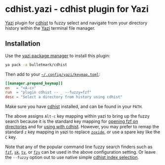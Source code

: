 # cdhist.yazi - cdhist plugin for Yazi

[Yazi][yazi] plugin for [cdhist][cdhist] to fuzzy select and navigate from your
directory history within the [Yazi][yazi] terminal file manager.

## Installation

Use the [yazi package
manager](https://yazi-rs.github.io/docs/cli#package-manager) to install this
plugin:

```bash
ya pack -a bulletmark/cdhist
```

Then add to your [`~/.config/yazi/keymap.toml`](https://yazi-rs.github.io/docs/configuration/keymap):

```toml
[[manager.prepend_keymap]]
on   = "<A-c>"
run  = "plugin cdhist -- _ --fuzzy=fzf"
desc = "Select a directory from history using cdhist"
```

Make sure you have [cdhist][cdhist] installed, and can be found in your `PATH`.

The above assigns `Alt-c` key mapping within yazi to bring up the fuzzy search
because it is the standard key mapping for [opening fzf on
directories](https://github.com/junegunn/fzf?tab=readme-ov-file#key-bindings-for-command-line)
and for [using with
cdhist](https://github.com/bulletmark/cdhist#fuzzy-finder-integration).
However, you may prefer to remap the standard `z` key mapping in yazi to
replace [`zoxide`](https://yazi-rs.github.io/docs/quick-start/#navigation), or
use a spare key like the `C` key.

Note that any of the popular command line fuzzy search finders such as
[`fzf`][fzf], [`sk`][skim], [`tv`][television], or [`fzy`][fzy] can be used in
the above configuration setting. Or leave the `--fuzzy` option out to use
native simple [cdhist index selection](https://github.com/bulletmark/cdhist#example-usage).

[yazi]: https://yazi-rs.github.io/
[cdhist]: http://github.com/bulletmark/cdhist
[fzf]: https://github.com/junegunn/fzf
[fzy]: https://github.com/jhawthorn/fzy
[skim]: https://github.com/skim-rs/skim
[television]: https://github.com/alexpasmantier/television
